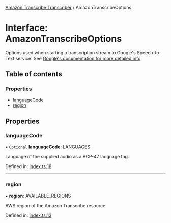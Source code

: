 [Amazon Transcribe Transcriber](../README.md) / AmazonTranscribeOptions

# Interface: AmazonTranscribeOptions

Options used when starting a transcription stream to Google's Speech-to-Text service. See [Google's documentation
for more detailed info](https://cloud.google.com/speech-to-text/docs/reference/rest/v1/RecognitionConfig)

## Table of contents

### Properties

- [languageCode](amazontranscribeoptions.md#languagecode)
- [region](amazontranscribeoptions.md#region)

## Properties

### languageCode

• `Optional` **languageCode**: LANGUAGES

Language of the supplied audio as a BCP-47 language tag.

Defined in: [index.ts:18](https://github.com/SketchingDev/ivr-tester/blob/3f86c34/packages/transcriber-amazon-transcribe/src/index.ts#L18)

___

### region

• **region**: AVAILABLE\_REGIONS

AWS region of the Amazon Transcribe resource

Defined in: [index.ts:13](https://github.com/SketchingDev/ivr-tester/blob/3f86c34/packages/transcriber-amazon-transcribe/src/index.ts#L13)
